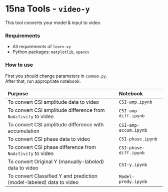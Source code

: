 # 15na Tools - `video-y`

This tool converts your model & input to video.

### Requirements

-   All requirements of `learn-xy`
-   Python packages: `matplotlib`, `opencv`

### How to use

First you should change parameters in `common.py`.\
After that, run appropriate notebook.

|Purpose|Notebook|
|:------|:-------|
|To convert CSI amplitude data to video|`CSI-amp.ipynb`|
|To convert CSI amplitude difference from `NoActivity` to video|`CSI-amp-diff.ipynb`|
|To convert CSI amplitude difference with accumulation|`CSI-amp-accum.ipynb`|
|To convert CSI phase data to video|`CSI-phase.ipynb`|
|To convert CSI phase difference from `NoActivity` to video|`CSI-phase-diff.ipynb`|
|To convert Original Y (manually-labeled) data to video|`CSI-y.ipynb`|
|To convert Classified Y and prediction (model-labeled) data to video|`Model-predy.ipynb`|
